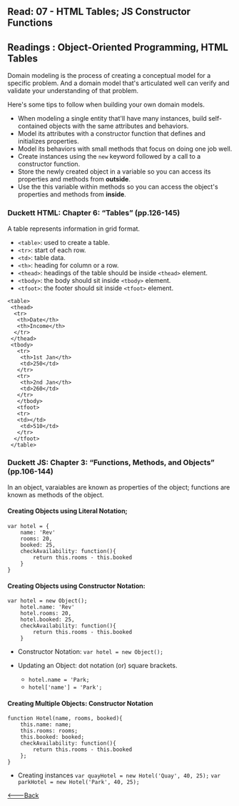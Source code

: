 ## Read: 07 - HTML Tables; JS Constructor Functions

## Readings : Object-Oriented Programming, HTML Tables

Domain modeling is the process of creating a conceptual model for a specific problem. And a domain model that's articulated well can verify and validate your understanding of that problem.

Here's some tips to follow when building your own domain models.

* When modeling a single entity that'll have many instances, build self-contained objects with the same attributes and behaviors.
* Model its attributes with a constructor function that defines and initializes properties.
* Model its behaviors with small methods that focus on doing one job well.
* Create instances using the `new` keyword followed by a call to a constructor function.
* Store the newly created object in a variable so you can access its properties and methods from **outside**.
* Use the this variable within methods so you can access the object's properties and methods from **inside**.

### Duckett HTML: Chapter 6: “Tables” (pp.126-145)
A table represents information in grid format.
* `<table>`: used to create a table.
* `<tr>`: start of each row.
* `<td>`: table data.
* `<th>`: heading for column or a row.
* `<thead>`: headings of the table should be inside `<thead>` element.
* `<tbody>`: the body should sit inside `<tbody>` element.
* `<tfoot>`: the footer should sit inside `<tfoot>` element.
```
<table>
 <thead>
  <tr>
   <th>Date</th>
   <th>Income</th>
  </tr>
 </thead>
 <tbody>
   <tr>
    <th>1st Jan</th>
    <td>250</td>
   </tr>
   <tr>
    <th>2nd Jan</th>
    <td>260</td>
   </tr>
   </tbody>
   <tfoot>
   <tr>
   <td></td>
    <td>510</td>
   </tr>
  </tfoot>
 </table>
 ```  

### Duckett JS: Chapter 3: “Functions, Methods, and Objects” (pp.106-144)
In an object, varaiables are known as properties of the object; functions are known as methods of the object.

#### Creating Objects using Literal Notation;
```
var hotel = {
    name: 'Rev'
    rooms: 20,
    booked: 25,
    checkAvailability: function(){
        return this.rooms - this.booked
    }
} 
```
#### Creating Objects using Constructor Notation:
```
var hotel = new Object();
    hotel.name: 'Rev'
    hotel.rooms: 20,
    hotel.booked: 25,
    checkAvailability: function(){
        return this.rooms - this.booked
    }
```
* Constructor Notation:
`var hotel = new Object();`

* Updating an Object: dot notation (or) square brackets.
  * `hotel.name = 'Park;`
  * `hotel['name'] = 'Park';`

#### Creating Multiple Objects: Constructor Notation
```
function Hotel(name, rooms, booked){
    this.name: name;
    this.rooms: rooms;
    this.booked: booked;
    checkAvailability: function(){
        return this.rooms - this.booked
    };
}
```
* Creating instances
`var quayHotel = new Hotel('Quay', 40, 25);`
`var parkHotel = new Hotel('Park', 40, 25);`


[<---Back](README.md)